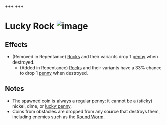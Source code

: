 +++
+++

 # Lucky Rock ![image](/image/Lucky_Rock.png) 

Effects
---------


* (Removed in Repentance) [Rocks](/wiki/Rocks "Rocks") and their variants drop 1 [penny](/wiki/Coins "Coins") when destroyed.
	+ (Added in Repentance) [Rocks](/wiki/Rocks "Rocks") and their variants have a 33% chance to drop 1 [penny](/wiki/Coins "Coins") when destroyed.


Notes
-------


* The spawned coin is always a regular penny; it cannot be a (sticky) nickel, dime, or [lucky penny](/wiki/Coins#Lucky_Penny "Coins").
* Coins from obstacles are dropped from any source that destroys them, including enemies such as the [Round Worm](/wiki/Round_Worm "Round Worm").


